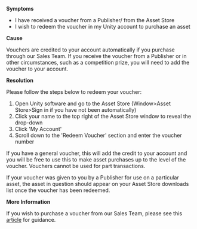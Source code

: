 
        

**<span class="wysiwyg-underline">Symptoms</span>** 

*   I have received a voucher from a Publisher/ from the Asset Store
*   I wish to redeem the voucher in my Unity account to purchase an asset

**<span class="wysiwyg-underline">Cause</span>** 

Vouchers are credited to your account automatically if you purchase through our Sales Team. If you receive the voucher from a Publisher or in other circumstances, such as a competition prize, you will need to add the voucher to your account.

**<span class="wysiwyg-underline">Resolution</span>** 

Please follow the steps below to redeem your voucher:

1.  Open Unity software and go to the Asset Store (Window>Asset Store>Sign in if you have not been automatically)
2.  Click your name to the top right of the Asset Store window to reveal the drop-down
3.  Click 'My Account'
4.  Scroll down to the 'Redeem Voucher' section and enter the voucher number

If you have a general voucher, this will add the credit to your account and you will be free to use this to make asset purchases up to the level of the voucher. Vouchers cannot be used for part transactions.

If your voucher was given to you by a Publisher for use on a particular asset, the asset in question should appear on your Asset Store downloads list once the voucher has been redeemed.

**<span class="wysiwyg-underline">More Information</span>** 

If you wish to purchase a voucher from our Sales Team, please see this [article](/hc/en-us/articles/206285805-How-do-I-purchase-a-voucher-for-the-Asset-Store-) for guidance.

      